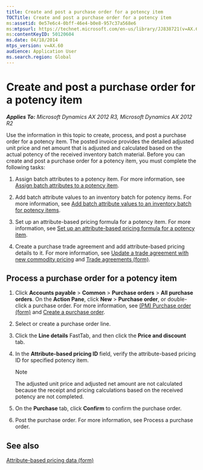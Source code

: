 ```yaml
---
title: Create and post a purchase order for a potency item
TOCTitle: Create and post a purchase order for a potency item
ms:assetid: 0e57e6c4-0bff-46e4-b0e8-957c37a568e6
ms:mtpsurl: https://technet.microsoft.com/en-us/library/JJ838721(v=AX.60)
ms:contentKeyID: 50120604
ms.date: 04/18/2014
mtps_version: v=AX.60
audience: Application User
ms.search.region: Global
---
```


# Create and post a purchase order for a potency item 


_**Applies To:** Microsoft Dynamics AX 2012 R3, Microsoft Dynamics AX 2012 R2_

Use the information in this topic to create, process, and post a purchase order for a potency item. The posted invoice provides the detailed adjusted unit price and net amount that is adjusted and calculated based on the actual potency of the received inventory batch material. Before you can create and post a purchase order for a potency item, you must complete the following tasks:

1.  Assign batch attributes to a potency item. For more information, see [Assign batch attributes to a potency item](assign-batch-attributes-to-a-potency-item.md).

2.  Add batch attribute values to an inventory batch for potency items. For more information, see [Add batch attribute values to an inventory batch for potency items](add-batch-attribute-values-to-an-inventory-batch-for-potency-items.md).

3.  Set up an attribute-based pricing formula for a potency item. For more information, see [Set up an attribute-based pricing formula for a potency item](set-up-an-attribute-based-pricing-formula-for-a-potency-item.md).

4.  Create a purchase trade agreement and add attribute-based pricing details to it. For more information, see [Update a trade agreement with new commodity pricing](update-a-trade-agreement-with-new-commodity-pricing.md) and [Trade agreements (form)](https://technet.microsoft.com/en-us/library/aa499393\(v=ax.60\)).

## Process a purchase order for a potency item

1.  Click **Accounts payable** \> **Common** \> **Purchase orders** \> **All purchase orders**. On the **Action Pane**, click **New** \> **Purchase order**, or double-click a purchase order. For more information, see [(PM) Purchase order (form)](https://technet.microsoft.com/en-us/library/hh328589\(v=ax.60\)) and [Create a purchase order](create-a-purchase-order.md).

2.  Select or create a purchase order line.

3.  Click the **Line details** FastTab, and then click the **Price and discount** tab.

4.  In the **Attribute-based pricing ID** field, verify the attribute-based pricing ID for specified potency item.
    

    > [!NOTE]
    > <P>The adjusted unit price and adjusted net amount are not calculated because the receipt and pricing calculations based on the received potency are not completed.</P>



5.  On the **Purchase** tab, click **Confirm** to confirm the purchase order.

6.  Post the purchase order. For more information, see Process a purchase order.

## See also

[Attribute-based pricing data (form)](https://technet.microsoft.com/en-us/library/jj838766\(v=ax.60\))

  


